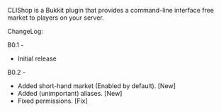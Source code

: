 CLIShop is a Bukkit plugin that provides a command-line interface free market to players on your server.

ChangeLog:

B0.1 -
* Initial release

B0.2 -
* Added short-hand market (Enabled by default). [New]
* Added (unimportant) aliases. [New]
* Fixed permissions. [Fix]